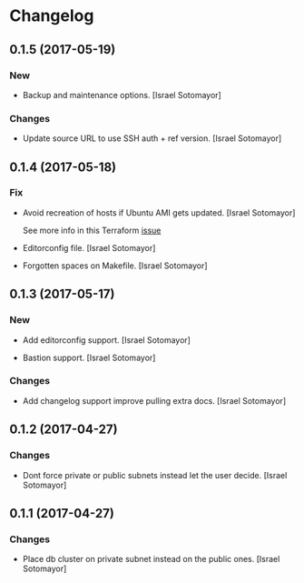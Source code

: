 # Changelog


## 0.1.5 (2017-05-19)

### New

* Backup and maintenance options. [Israel Sotomayor]

### Changes

* Update source URL to use SSH auth + ref version. [Israel Sotomayor]


## 0.1.4 (2017-05-18)

### Fix

* Avoid recreation of hosts if Ubuntu AMI gets updated. [Israel Sotomayor]

  See more info in this Terraform [issue](https://github.com/hashicorp/terraform/issues/13044#issuecomment-289046234)

* Editorconfig file. [Israel Sotomayor]

* Forgotten spaces on Makefile. [Israel Sotomayor]


## 0.1.3 (2017-05-17)

### New

* Add editorconfig support. [Israel Sotomayor]

* Bastion support. [Israel Sotomayor]

### Changes

* Add changelog support improve pulling extra docs. [Israel Sotomayor]


## 0.1.2 (2017-04-27)

### Changes

* Dont force private or public subnets instead let the user decide. [Israel Sotomayor]


## 0.1.1 (2017-04-27)

### Changes

* Place db cluster on private subnet instead on the public ones. [Israel Sotomayor]



